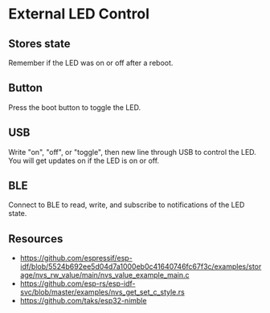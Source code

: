 # External LED Control
## Stores state
Remember if the LED was on or off after a reboot.

## Button
Press the boot button to toggle the LED.

## USB
Write "on", "off", or "toggle", then new line through USB to control the LED. You will get updates on if the LED is on or off.

## BLE
Connect to BLE to read, write, and subscribe to notifications of the LED state.

## Resources
- https://github.com/espressif/esp-idf/blob/5524b692ee5d04d7a1000eb0c41640746fc67f3c/examples/storage/nvs_rw_value/main/nvs_value_example_main.c
- https://github.com/esp-rs/esp-idf-svc/blob/master/examples/nvs_get_set_c_style.rs
- https://github.com/taks/esp32-nimble
